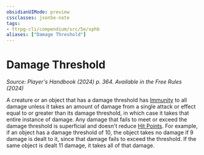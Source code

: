 ```yaml
---
obsidianUIMode: preview
cssclasses: json5e-note
tags:
- ttrpg-cli/compendium/src/5e/xphb
aliases: ["Damage Threshold"]
---
```

# Damage Threshold
*Source: Player's Handbook (2024) p. 364. Available in the Free Rules (2024)* 

A creature or an object that has a damage threshold has [Immunity](Misc%20Files/CLI/rules/variant-rules/immunity-xphb.md) to all damage unless it takes an amount of damage from a single attack or effect equal to or greater than its damage threshold, in which case it takes that entire instance of damage. Any damage that fails to meet or exceed the damage threshold is superficial and doesn't reduce [Hit Points](Misc%20Files/CLI/rules/variant-rules/hit-points-xphb.md). For example, if an object has a damage threshold of 10, the object takes no damage if 9 damage is dealt to it, since that damage fails to exceed the threshold. If the same object is dealt 11 damage, it takes all of that damage.